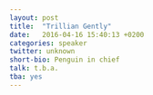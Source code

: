 ```yaml
---
layout: post
title:  "Trillian Gently"
date:   2016-04-16 15:40:13 +0200
categories: speaker
twitter: unknown
short-bio: Penguin in chief
talk: t.b.a.
tba: yes
---
```


